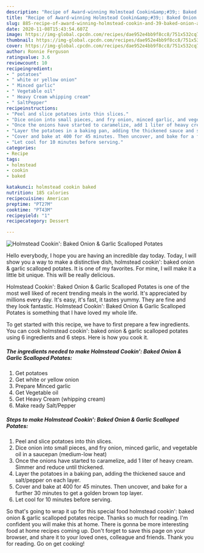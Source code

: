 ```yaml
---
description: "Recipe of Award-winning Holmstead Cookin&amp;#39;: Baked Onion &amp;amp; Garlic Scalloped Potates"
title: "Recipe of Award-winning Holmstead Cookin&amp;#39;: Baked Onion &amp;amp; Garlic Scalloped Potates"
slug: 885-recipe-of-award-winning-holmstead-cookin-and-39-baked-onion-and-amp-garlic-scalloped-potates
date: 2020-11-08T15:43:54.607Z
image: https://img-global.cpcdn.com/recipes/dae952e4bb9f8cc8/751x532cq70/holmstead-cookin-baked-onion-garlic-scalloped-potates-recipe-main-photo.jpg
thumbnail: https://img-global.cpcdn.com/recipes/dae952e4bb9f8cc8/751x532cq70/holmstead-cookin-baked-onion-garlic-scalloped-potates-recipe-main-photo.jpg
cover: https://img-global.cpcdn.com/recipes/dae952e4bb9f8cc8/751x532cq70/holmstead-cookin-baked-onion-garlic-scalloped-potates-recipe-main-photo.jpg
author: Ronnie Ferguson
ratingvalue: 3.6
reviewcount: 10
recipeingredient:
- " potatoes"
- " white or yellow onion"
- " Minced garlic"
- " Vegetable oil"
- " Heavy Cream whipping cream"
- " SaltPepper"
recipeinstructions:
- "Peel and slice potatoes into thin slices."
- "Dice onion into small pieces, and fry onion, minced garlic, and vegetable oil in a saucepan (medium-low heat)"
- "Once the onions have started to caramelize, add 1 liter of heavy cream. Simmer and reduce until thickened."
- "Layer the potatoes in a baking pan, adding the thickened sauce and salt/pepper on each layer."
- "Cover and bake at 400 for 45 minutes. Then uncover, and bake for a further 30 minutes to get a golden brown top layer."
- "Let cool for 10 minutes before serving."
categories:
- Recipe
tags:
- holmstead
- cookin
- baked

katakunci: holmstead cookin baked 
nutrition: 185 calories
recipecuisine: American
preptime: "PT27M"
cooktime: "PT43M"
recipeyield: "1"
recipecategory: Dessert

---
```



![Holmstead Cookin&#39;: Baked Onion &amp; Garlic Scalloped Potates](https://img-global.cpcdn.com/recipes/dae952e4bb9f8cc8/751x532cq70/holmstead-cookin-baked-onion-garlic-scalloped-potates-recipe-main-photo.jpg)

Hello everybody, I hope you are having an incredible day today. Today, I will show you a way to make a distinctive dish, holmstead cookin&#39;: baked onion &amp; garlic scalloped potates. It is one of my favorites. For mine, I will make it a little bit unique. This will be really delicious.

Holmstead Cookin&#39;: Baked Onion &amp; Garlic Scalloped Potates is one of the most well liked of recent trending meals in the world. It's appreciated by millions every day. It's easy, it's fast, it tastes yummy. They are fine and they look fantastic. Holmstead Cookin&#39;: Baked Onion &amp; Garlic Scalloped Potates is something that I have loved my whole life.




To get started with this recipe, we have to first prepare a few ingredients. You can cook holmstead cookin&#39;: baked onion &amp; garlic scalloped potates using 6 ingredients and 6 steps. Here is how you cook it.

<!--inarticleads1-->

##### The ingredients needed to make Holmstead Cookin&#39;: Baked Onion &amp; Garlic Scalloped Potates:

1. Get  potatoes
1. Get  white or yellow onion
1. Prepare  Minced garlic
1. Get  Vegetable oil
1. Get  Heavy Cream (whipping cream)
1. Make ready  Salt/Pepper




<!--inarticleads2-->

##### Steps to make Holmstead Cookin&#39;: Baked Onion &amp; Garlic Scalloped Potates:

1. Peel and slice potatoes into thin slices.
1. Dice onion into small pieces, and fry onion, minced garlic, and vegetable oil in a saucepan (medium-low heat)
1. Once the onions have started to caramelize, add 1 liter of heavy cream. Simmer and reduce until thickened.
1. Layer the potatoes in a baking pan, adding the thickened sauce and salt/pepper on each layer.
1. Cover and bake at 400 for 45 minutes. Then uncover, and bake for a further 30 minutes to get a golden brown top layer.
1. Let cool for 10 minutes before serving.




So that's going to wrap it up for this special food holmstead cookin&#39;: baked onion &amp; garlic scalloped potates recipe. Thanks so much for reading. I'm confident you will make this at home. There is gonna be more interesting food at home recipes coming up. Don't forget to save this page on your browser, and share it to your loved ones, colleague and friends. Thank you for reading. Go on get cooking!
